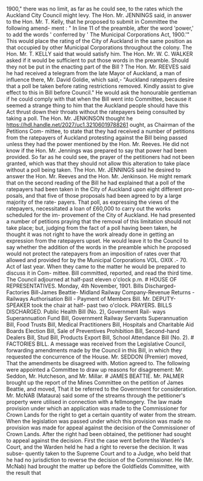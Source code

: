 1900," there was no limit, as far as he could see, to the rates which the Auckland City Council might levy. The Hon. Mr. JENNINGS said, in answer to the Hon. Mr. T. Kelly, that he proposed to submit in Committee the following amend- ment : " In line 11 of the preamble, after the word 'power,' to add the words ' conferred by ' The Municipal Corporations Act, 1900.'" This would place the rating of the City of Auckland in the same position as that occupied by other Municipal Corporations throughout the colony. The Hon. Mr. T. KELLY said that would satisfy him. The Hon. Mr. W. C. WALKER asked if it would be sufficient to put those words in the preamble. Should they not be put in the enacting part of the Bill ? The Hon. Mr. REEVES said he had received a telegram from the late Mayor of Auckland, a man of influence there, Mr. David Goldie, which said,- "Auckland ratepayers desire that a poll be taken before rating restrictions removed. Kindly assist to give effect to this in Bill before Council." He would ask the honourable gentleman if he could comply with that when the Bill went into Committee, because it seemed a strange thing to him that the Auckland people should have this Act thrust down their throats without the ratepayers being consulted by taking a poll. The Hon. Mr. JENKINSON thought he https://hdl.handle.net/2027/uc1.32106019788261 ought, as Chairman of the Petitions Com- mittee, to state that they had received a number of petitions from the ratepayers of Auckland protesting against the Bill being passed unless they had the power mentioned by the Hon. Mr. Reeves. He did not know if the Hon. Mr. Jennings was prepared to say that power had been provided. So far as he could see, the prayer of the petitioners had not been granted, which was that they should not allow this alteration to take place without a poll being taken. The Hon. Mr. JENNINGS said he desired to answer the Hon. Mr. Reeves and the Hon. Mr. Jenkinson. He might remark that on the second reading of the Bill he had explained that a poll of the ratepayers had been taken in the City of Auckland upon eight different pro- posals, and that five of those proposals had been agreed to by a large majority of the rate- payers. That poll, as expressing the views of the ratepayers, necessitated a loan of £60,000 to carry out the works scheduled for the im- provement of the City of Auckland. He had presented a number of petitions praying that the removal of this limitation should not take place; but, judging from the fact of a poll having been taken, he thought it was not right to have the work already done in getting an expression from the ratepayers upset. He would leave it to the Council to say whether the addition of the words in the preamble which he proposed would not protect the ratepayers from an imposition of rates over that allowed and provided for by the Municipal Corporations VOL. OXIX .- 70. Act of last year. When they came to the matter he would be prepared to discuss it in Com- mittee. Bill committed, reported, and read the third time. The Council adjourned at half-past eleven o'clock p.m. # HOUSE OF REPRESENTATIVES. Monday, 4th November, 1901. Bills Discharged-Factories Bill-James Beattie- Midland Railway Company-Revenue Returns -Railways Authorisation Bill - Payment of Members Bill. Mr. DEPUTY-SPEAKER took the chair at half- past two o'clock. PRAYERS. BILLS DISCHARGED. Public Health Bill (No. 2), Government Rail- ways Superannuation Fund Bill, Government Railway Servants Superannuation Bill, Food Trusts Bill, Medical Practitioners Bill, Hospitals and Charitable Aid Boards Election Bill, Sale of Preventives Prohibition Bill, Second-hand Dealers Bill, Stud Bill, Products Export Bill, School Attendance Bill (No. 2). # FACTORIES BILL. A message was received from the Legislative Council, forwarding amendments made by the Council in this Bill, in which they requested the concurrence of the House. Mr. SEDDON (Premier) moved, That the amendments be disagreed with. Motion agreed to. The following were appointed a Committee to draw up reasons for disagreement: Mr. Seddon, Mr. Hutcheson, and Mr. Millar. # JAMES BEATTIE. Mr. PALMER brought up the report of the Mines Committee on the petition of James Beattie, and moved, That it be referred to the Government for consideration. Mr. McNAB (Mataura) said some of the streams through the petitioner's property were utilised in connection with a fellmongery. The law made provision under which an application was made to the Commissioner for Crown Lands for the right to get a certain quantity of water from the stream. When the legislation was passed under which this provision was made no provision was made for appeal against the decision of the Commissioner of Crown Lands. After the right had been obtained, the petitioner had sought to appeal against the decision. First the case went before the Warden's Court, and the Warden held he had a right to reverse the decision. It was subse- quently taken to the Supreme Court and to a Judge, who beld that he had no jurisdiction to reverse the decision of the Commissioner. He (Mr. McNab) had brought the matter up before the Goldfields Committee, with the result that 